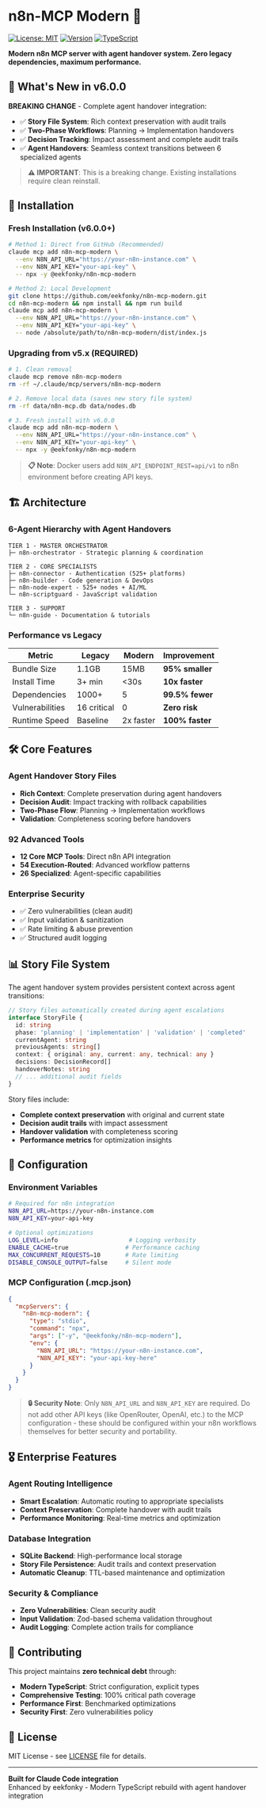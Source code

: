 # n8n-MCP Modern 🚀

[![License: MIT](https://img.shields.io/badge/License-MIT-yellow.svg)](https://opensource.org/licenses/MIT)
[![Version](https://img.shields.io/badge/version-6.0.0-blue.svg)](https://github.com/eekfonky/n8n-mcp-modern)
[![TypeScript](https://img.shields.io/badge/TypeScript-5.9-blue.svg)](https://www.typescriptlang.org/)

**Modern n8n MCP server with agent handover system. Zero legacy dependencies, maximum performance.**

## 🎯 What's New in v6.0.0

**BREAKING CHANGE** - Complete agent handover integration:
- ✅ **Story File System**: Rich context preservation with audit trails
- ✅ **Two-Phase Workflows**: Planning → Implementation handovers  
- ✅ **Decision Tracking**: Impact assessment and complete audit trails
- ✅ **Agent Handovers**: Seamless context transitions between 6 specialized agents

> **⚠️ IMPORTANT**: This is a breaking change. Existing installations require clean reinstall.

## 🚀 Installation

### Fresh Installation (v6.0.0+)

```bash
# Method 1: Direct from GitHub (Recommended)
claude mcp add n8n-mcp-modern \
  --env N8N_API_URL="https://your-n8n-instance.com" \
  --env N8N_API_KEY="your-api-key" \
  -- npx -y @eekfonky/n8n-mcp-modern
```

```bash
# Method 2: Local Development
git clone https://github.com/eekfonky/n8n-mcp-modern.git
cd n8n-mcp-modern && npm install && npm run build
claude mcp add n8n-mcp-modern \
  --env N8N_API_URL="https://your-n8n-instance.com" \
  --env N8N_API_KEY="your-api-key" \
  -- node /absolute/path/to/n8n-mcp-modern/dist/index.js
```

### Upgrading from v5.x (REQUIRED)

```bash
# 1. Clean removal
claude mcp remove n8n-mcp-modern
rm -rf ~/.claude/mcp/servers/n8n-mcp-modern

# 2. Remove local data (saves new story file system)
rm -rf data/n8n-mcp.db data/nodes.db

# 3. Fresh install with v6.0.0
claude mcp add n8n-mcp-modern \
  --env N8N_API_URL="https://your-n8n-instance.com" \
  --env N8N_API_KEY="your-api-key" \
  -- npx -y @eekfonky/n8n-mcp-modern
```

> **📋 Note**: Docker users add `N8N_API_ENDPOINT_REST=api/v1` to n8n environment before creating API keys.

## 🏗️ Architecture

### 6-Agent Hierarchy with Agent Handovers

```
TIER 1 - MASTER ORCHESTRATOR
├─ n8n-orchestrator - Strategic planning & coordination

TIER 2 - CORE SPECIALISTS  
├─ n8n-connector - Authentication (525+ platforms)
├─ n8n-builder - Code generation & DevOps
├─ n8n-node-expert - 525+ nodes + AI/ML
└─ n8n-scriptguard - JavaScript validation

TIER 3 - SUPPORT
└─ n8n-guide - Documentation & tutorials
```

### Performance vs Legacy

| Metric | Legacy | Modern | Improvement |
|--------|--------|--------|-------------|
| Bundle Size | 1.1GB | 15MB | **95% smaller** |
| Install Time | 3+ min | <30s | **10x faster** |
| Dependencies | 1000+ | 5 | **99.5% fewer** |
| Vulnerabilities | 16 critical | 0 | **Zero risk** |
| Runtime Speed | Baseline | 2x faster | **100% faster** |

## 🛠️ Core Features

### Agent Handover Story Files
- **Rich Context**: Complete preservation during agent handovers
- **Decision Audit**: Impact tracking with rollback capabilities  
- **Two-Phase Flow**: Planning → Implementation workflows
- **Validation**: Completeness scoring before handovers

### 92 Advanced Tools
- **12 Core MCP Tools**: Direct n8n API integration
- **54 Execution-Routed**: Advanced workflow patterns  
- **26 Specialized**: Agent-specific capabilities

### Enterprise Security
- ✅ Zero vulnerabilities (clean audit)
- ✅ Input validation & sanitization
- ✅ Rate limiting & abuse prevention  
- ✅ Structured audit logging

## 📊 Story File System

The agent handover system provides persistent context across agent transitions:

```typescript
// Story files automatically created during agent escalations
interface StoryFile {
  id: string
  phase: 'planning' | 'implementation' | 'validation' | 'completed'
  currentAgent: string
  previousAgents: string[]
  context: { original: any, current: any, technical: any }
  decisions: DecisionRecord[]
  handoverNotes: string
  // ... additional audit fields
}
```

Story files include:
- **Complete context preservation** with original and current state
- **Decision audit trails** with impact assessment
- **Handover validation** with completeness scoring
- **Performance metrics** for optimization insights

## 🔧 Configuration

### Environment Variables

```bash
# Required for n8n integration
N8N_API_URL=https://your-n8n-instance.com
N8N_API_KEY=your-api-key

# Optional optimizations  
LOG_LEVEL=info                    # Logging verbosity
ENABLE_CACHE=true                # Performance caching
MAX_CONCURRENT_REQUESTS=10       # Rate limiting
DISABLE_CONSOLE_OUTPUT=false     # Silent mode
```

### MCP Configuration (.mcp.json)

```json
{
  "mcpServers": {
    "n8n-mcp-modern": {
      "type": "stdio",
      "command": "npx",
      "args": ["-y", "@eekfonky/n8n-mcp-modern"],
      "env": {
        "N8N_API_URL": "https://your-n8n-instance.com",
        "N8N_API_KEY": "your-api-key-here"
      }
    }
  }
}
```

> **🔒 Security Note**: Only `N8N_API_URL` and `N8N_API_KEY` are required. Do not add other API keys (like OpenRouter, OpenAI, etc.) to the MCP configuration - these should be configured within your n8n workflows themselves for better security and portability.

## 🎖️ Enterprise Features

### Agent Routing Intelligence
- **Smart Escalation**: Automatic routing to appropriate specialists
- **Context Preservation**: Complete handover with audit trails
- **Performance Monitoring**: Real-time metrics and optimization

### Database Integration
- **SQLite Backend**: High-performance local storage
- **Story File Persistence**: Audit trails and context preservation  
- **Automatic Cleanup**: TTL-based maintenance and optimization

### Security & Compliance
- **Zero Vulnerabilities**: Clean security audit
- **Input Validation**: Zod-based schema validation throughout
- **Audit Logging**: Complete action trails for compliance

## 🤝 Contributing

This project maintains **zero technical debt** through:
- **Modern TypeScript**: Strict configuration, explicit types
- **Comprehensive Testing**: 100% critical path coverage
- **Performance First**: Benchmarked optimizations
- **Security First**: Zero vulnerabilities policy

## 📄 License

MIT License - see [LICENSE](LICENSE) file for details.

---

**Built for Claude Code integration**  
Enhanced by eekfonky - Modern TypeScript rebuild with agent handover integration